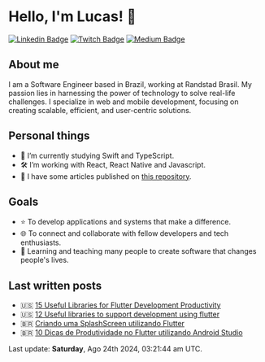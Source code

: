 # Hello, I'm Lucas! 👋

[![Linkedin Badge](https://img.shields.io/badge/-LinkedIn-blue?style=flat-square&logo=Linkedin&logoColor=white&link=https://www.linkedin.com/in/lucalves/)](https://www.linkedin.com/in/lucalves/)
[![Twitch Badge](https://img.shields.io/badge/-Twitch-8A43F2?style=flat-square&labelColor=white&logo=Twitch&link=https://twitch.tv/lucalves/)](https://twitch.tv/lucalves)
[![Medium Badge](https://img.shields.io/badge/-Medium-292929?style=flat-square&labelColor=292929&logo=Medium&link=https://lucalves.medium.com/)](https://lucalves.medium.com/)

## About me

I am a Software Engineer based in Brazil, working at Randstad Brasil. My passion lies in harnessing the power of technology to solve real-life challenges. I specialize in web and mobile development, focusing on creating scalable, efficient, and user-centric solutions.

## Personal things

- 🌱 I’m currently studying Swift and TypeScript.
- 🛠 I’m working with React, React Native and Javascript.
- 📝 I have some articles published on [this repository](https://github.com/lucalves/articles).

## Goals

- ⭐️ To develop applications and systems that make a difference.
- 🌐 To connect and collaborate with fellow developers and tech enthusiasts.
- 🚀 Learning and teaching many people to create software that changes people's lives.

## Last written posts

- 🇺🇸 [15 Useful Libraries for Flutter Development Productivity](https://medium.com/flutter-community/15-useful-libraries-for-flutter-development-productivity-updated-2021-15bcafe205f3)
- 🇺🇸 [12 Useful libraries to support development using flutter](https://medium.com/flutter-community/12-useful-libraries-to-support-development-using-flutter-3b8df97d898)
- 🇧🇷 [Criando uma SplashScreen utilizando Flutter](https://medium.com/flutter-comunidade-br/criando-uma-splashscreen-utilizando-flutter-926f9b25de31)
- 🇧🇷 [10 Dicas de Produtividade no Flutter utilizando Android Studio
](https://medium.com/@lucalves/10-dicas-de-produtividade-no-flutter-utilizando-android-studio-38d2bbcc9a92)

<p>Last update: <strong>Saturday</strong>, Ago 24th 2024, 03:21:44 am UTC.</p>
